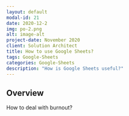 ```yaml
---
layout: default
modal-id: 21
date: 2020-12-2
img: po-2.png
alt: image-alt
project-date: November 2020
client: Solution Architect
title: How to use Google Sheets?
tags: Google-Sheets
categories: Google-Sheets
description: "How is Google Sheets useful?"
---
```


## Overview

How to deal with burnout?